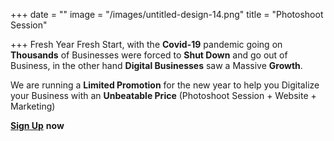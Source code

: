 +++
date = ""
image = "/images/untitled-design-14.png"
title = "Photoshoot Session"

+++
Fresh Year Fresh Start, with the **Covid-19** pandemic going on **Thousands** of Businesses were forced to **Shut Down** and go out of Business, in the other hand **Digital Businesses** saw a Massive **Growth**.

We are running a **Limited Promotion** for the new year to help you Digitalize your Business with an **Unbeatable Price** (Photoshoot Session + Website + Marketing)

[**Sign Up**](https://business-booster.netlify.app/contact/) **now**